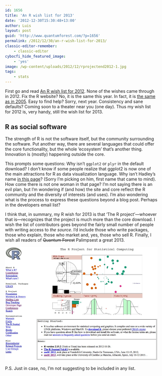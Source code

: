 ```yaml
---
id: 1656
title: 'An R wish list for 2013'
date: '2012-12-30T15:30:48+13:00'
author: Luis
layout: post
guid: 'http://www.quantumforest.com/?p=1656'
permalink: /2012/12/30/an-r-wish-list-for-2013/
classic-editor-remember:
    - classic-editor
cybocfi_hide_featured_image:
    - 'yes'
image: /wp-content/uploads/2012/12/rprojectend2012-1.jpg
tags:
    - stats
---
```


First go and read [An R wish list for 2012](/2011/12/an-r-wish-list-for-2012/). None of the wishes came through in 2012. Fix the R website? No, it is the same this year. In fact, it is [the same as in 2005](http://web.archive.org/web/20050101020515/http://www.r-project.org/). Easy to find help? Sorry, next year. Consistency and sane defaults? Coming soon to a theater near you (one day). Thus my wish list for 2012 is, very handy, still the wish list for 2013.

 ## R as social software

The strength of R is not the software itself, but the community surrounding the software. Put another way, there are several languages that could offer the core functionality, but the whole ‘ecosystem’ that’s another thing. Innovation is (mostly) happening outside the core.

This prompts some questions: Why isn’t `ggplot2` or `plyr` in the default download? I don’t know if some people realize that ggplot2 is now one of the main attractions for R as data visualization language. Why isn’t Hadley’s name [in this page](http://www.r-project.org/contributors.html)? (Sorry I’m picking on him, first name that came to mind). How come there is not one woman in that page? I’m not saying there is an evil plan, but I’m wondering if (and how) the site and core reflect the R community and the diversity of interests (and uses). I’m also wondering what is the process to express these questions beyond a blog post. Perhaps in the developers email list?

I think that, in summary, my R wish for 2013 is that ‘The R project’—whoever that is—recognizes that the project is much more than the core download. I wish the list of contributors goes beyond the fairly small number of people with writing access to *the source*. I’d include those who write packages, those who explain, those who market and, yes, those who sell R. Finally, I wish all readers of <strike>Quantum Forest</strike> Palimpsest a great 2013.

![Entry point to the R world. Same as ever.](/assets/images/rprojectend2012-1.jpg)
 
P.S. Just in case, no, I’m not suggesting to be included in any list.